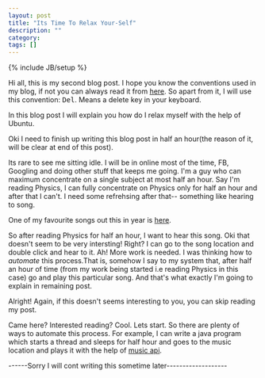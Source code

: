 ```yaml
---
layout: post
title: "Its Time To Relax Your-Self"
description: ""
category: 
tags: []
---
```

{% include JB/setup %}

Hi all, this is my second blog post. I hope you know the conventions used in my blog, if not you can always read it from
[here](http://antoaravinth.github.com/2012/07/31/hello-world/). So apart from it, I will use this convention: <kbd>Del</kbd>. 
Means a delete key in your keyboard.

In this blog post I will explain you how do I relax myself with the help of Ubuntu.

Oki I need to finish up writing this blog post in half an hour(the reason of it, will be clear at end of this post).

Its rare to see me sitting idle. I will be in online most of the time, FB, Googling and doing other stuff that keeps me going. I'm a guy who can maximum concentrate on a single subject at most half an hour. Say I'm reading Physics, I can fully concentrate on Physics only for half an hour and after that I can't. I need some refrehsing after that-- something like hearing to song.

One of my favourite songs out this in year is [here](http://www.youtube.com/watch?v=Er3epSUp6UE). 

So after reading Physics for half an hour, I want to hear this song. Oki that doesn't seem to be very intersting! Right? I can go to the song location and double click and hear to it. Ah! More work is needed. I was thinking how to *automate* this process.That is, somehow I say to my system that, after half an hour of time (from my work being started i.e reading Physics in this case) go and play this particular song. And that's what exactly I'm going to explain in remaining post. 

Alright! Again, if this doesn't seems interesting to you, you can skip reading my post. 

Came here? Interested reading? Cool. Lets start. So there are plenty of ways to automate this process. For example, I can write a java program which starts a thread and sleeps for half hour and goes to the music location and plays it with the help of [music api](http://docs.oracle.com/javase/7/docs/api/javax/sound/sampled/package-summary.html). 



------Sorry I will cont writing this sometime later-------------------

